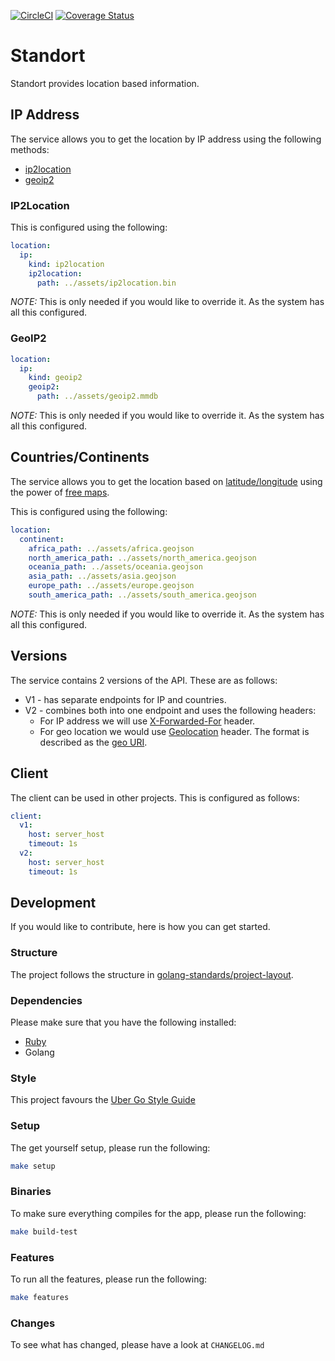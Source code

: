 [![CircleCI](https://circleci.com/gh/alexfalkowski/standort.svg?style=svg)](https://circleci.com/gh/alexfalkowski/standort)
[![Coverage Status](https://coveralls.io/repos/github/alexfalkowski/standort/badge.svg?branch=master)](https://coveralls.io/github/alexfalkowski/standort?branch=master)

# Standort

Standort provides location based information.

## IP Address

The service allows you to get the location by IP address using the following methods:
- [ip2location](https://github.com/ip2location/ip2location-go)
- [geoip2](https://github.com/IncSW/geoip2)

### IP2Location

This is configured using the following:

```yaml
location:
  ip:
    kind: ip2location
    ip2location:
      path: ../assets/ip2location.bin
```

*NOTE:* This is only needed if you would like to override it. As the system has all this configured.

### GeoIP2

```yaml
location:
  ip:
    kind: geoip2
    geoip2:
      path: ../assets/geoip2.mmdb
```

*NOTE:* This is only needed if you would like to override it. As the system has all this configured.

## Countries/Continents

The service allows you to get the location based on [latitude/longitude](https://www.latlong.net/) using the power of [free maps](https://geojson-maps.ash.ms/).

This is configured using the following:

```yaml
location:
  continent:
    africa_path: ../assets/africa.geojson
    north_america_path: ../assets/north_america.geojson
    oceania_path: ../assets/oceania.geojson
    asia_path: ../assets/asia.geojson
    europe_path: ../assets/europe.geojson
    south_america_path: ../assets/south_america.geojson
```

*NOTE:* This is only needed if you would like to override it. As the system has all this configured.

## Versions

The service contains 2 versions of the API. These are as follows:
- V1 - has separate endpoints for IP and countries.
- V2 - combines both into one endpoint and uses the following headers:
  - For IP address we will use [X-Forwarded-For](https://developer.mozilla.org/en-US/docs/Web/HTTP/Headers/X-Forwarded-For) header.
  - For geo location we would use [Geolocation](http://tools.ietf.org/html/draft-thomson-geopriv-http-geolocation-00) header. The format is described as the [geo URI](https://www.rfc-editor.org/rfc/rfc5870).

## Client

The client can be used in other projects. This is configured as follows:

```yaml
client:
  v1:
    host: server_host
    timeout: 1s
  v2:
    host: server_host
    timeout: 1s
```

## Development

If you would like to contribute, here is how you can get started.

### Structure

The project follows the structure in [golang-standards/project-layout](https://github.com/golang-standards/project-layout).

### Dependencies

Please make sure that you have the following installed:
- [Ruby](.ruby-version)
- Golang

### Style

This project favours the [Uber Go Style Guide](https://github.com/uber-go/guide/blob/master/style.md)

### Setup

The get yourself setup, please run the following:

```sh
make setup
```

### Binaries

To make sure everything compiles for the app, please run the following:

```sh
make build-test
```

### Features

To run all the features, please run the following:

```sh
make features
```

### Changes

To see what has changed, please have a look at `CHANGELOG.md`
